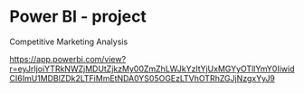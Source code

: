 # Power BI - project
Competitive Marketing Analysis

https://app.powerbi.com/view?r=eyJrIjoiYTRkNWZjMDUtZjkzMy00ZmZhLWJkYzItYjUxMGYyOTllYmY0IiwidCI6ImU1MDBlZDk2LTFiMmEtNDA0YS05OGEzLTVhOTRhZGJjNzgxYyJ9
